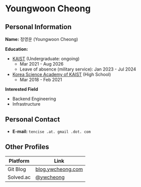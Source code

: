 # Youngwoon Cheong

## Personal Information

**Name:** 정영운 (Youngwoon Cheong)

**Education:** 
- [KAIST](https://cs.kaist.ac.kr/) (Undergraduate: ongoing)
  - Mar 2021 - Aug 2026
  - Leave of absence (military service): Jan 2023 - Jul 2024
- [Korea Science Academy of KAIST](https://ksa.hs.kr) (High School)
  - Mar 2018 - Feb 2021

**Interested Field**
- Backend Engineering
- Infrastructure

## Personal Contact

- **E-mail:** `tencise .at. gmail .dot. com`

## Other Profiles

| Platform  | Link                                            |
| --------- | ----------------------------------------------- |
| Git Blog  | [blog.ywcheong.com](https://blog.ywcheong.com)  |
| Solved.ac | [@ywcheong](https://solved.ac/profile/ywcheong) |
